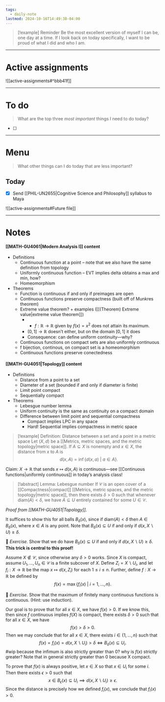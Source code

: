 ```yaml
---
tags:
  - daily-note
lastmod: 2024-10-16T14:49:38-04:00
---
```

>[!example] Reminder
>Be the most excellent version of myself I can be, one day at a time. If I look back on today specifically, I want to be proud of what I did and who I am.

---
# Active assignments

![[active-assignments#^bbb41f]]

---
# To do

> What are the top three *most important* things I need to do today?

- [ ]

----
# Menu

> What other things can I do today that are less important?
## Today

- [x] Send [[PHIL-UN2655|Cognitive Science and Philosophy]] syllabus to Maya

![[active-assignments#Future file]]

---

# Notes

#### [[MATH-GU4061|Modern Analysis I]] content

- Definitions
	- Continuous function at a point – note that we also have the same definition from topology
	- Uniformly continuous function – EVT implies delta obtains a max and min, how?
	- Homeomorphism
- Theorems
	- Function is continuous if and only if preimages are open
	- Continuous functions preserve compactness (built off of Munkres theorem)
	- Extreme value theorem? + examples ([[(Theorem) Extreme value|extreme value theorem]])
		- - $f: \mathbb R \to \mathbb R$ given by $f(x) = x^2$ does not attain its maximum.
		- $(0, 1] \to \mathbb R$ doesn’t either, but on the domain $[0, 1]$ it does
		- Consequence: can define uniform continuity—why?
	- Continuous functions on compact sets are also uniformly continuous
	- f bijection, continous, on compact set is a homeomorphism
	- Continuous functions preserve conectedness


#### [[MATH-GU4051|Topology]] content

- Definitions
	- Distance from a point to a set
	- Diameter of a set (bounded if and only if diameter is finite)
	- Limit point compact
	- Sequentially compact
- Theorems
	- Lebesgue number lemma
	- Uniform continuity is the same as continuity on a compact domain
	- Difference between limit point and sequential compactness
		- Compact implies LPC in any space
		- Hard! Sequential implies compactness in metric space

>[!example] Definition: Distance between a set and a point in a metric space
>Let $(X, d)$ be a [[Metrics, metric spaces, and the metric topology|metric space]]. If $A \subseteq X$ is nonempty and $x \in X$, the distance from $x$ to $A$ is 
>$$
>d(x, A) = \inf\{d(x,a) \ | \ a \in A \}.
>$$

Claim: $X \to \mathbb R$ that sends $x \mapsto d(x, A)$ is continuous—see [[Continuous functions|uniformly continuous]] in today’s analysis class!

>[!abstract] Lemma: Lebesgue number
>If $\mathcal C$ is an open cover of a [[Compactness|compact]] [[Metrics, metric spaces, and the metric topology|metric space]], then there exists $\delta > 0$ such that whenever $\text{diam}(A) < \delta$, we have $A \subseteq U$ entirely contained for some $U \in \mathcal C$.

*Proof from [[MATH-GU4051|Topology]]*.

It suffices to show this for all balls $B_\delta (x)$, since if $\text{diam}(A) < \delta$ then $A \in B_\delta(x)$, where $x \in A$ is any point. Note that $B_\delta(x) \subseteq U$ if and only if $d(x, X \backslash U) \geq \delta$. 

🔺 *Exercise.* Show that we do have  $B_\delta(x) \subseteq U$ if and only if $d(x, X \backslash U) \geq \delta$. **This trick is central to this proof!**

Assume $X \notin \mathcal C$, since otherwise any $\delta > 0$ works. Since $X$ is compact, assume $U_1, \ldots, U_n \in \mathcal C$ is a finite subcover of $X$. Define $Z_i = X \backslash U_i$, and let $f_i : X \to \mathbb R$ be the map $x \mapsto d(x, Z_i)$ for each $1 \leq i \leq n$. Further, define $f:X \to \mathbb R$ be defined by
$$
f(x) = \max\{ f_i(x) \ | \ i = 1, \ldots, n\}.
$$

🔺 *Exercise*. Show that the maximum of finitely many continuous functions is continuous. (Hint: use induction).

Our goal is to prove that for all $x \in X$, we have $f(x) > 0$. If we know this, then since $f$ continuous implies $f(X)$ is compact, there exists $\delta > 0$ such that for all $x \in X$, we have
$$
f(x) > \delta > 0.
$$
Then we may conclude that for all $x \in X$, there exists $i \in \{ 1, \ldots, n\}$ such that 
$$
f(x) = f_i(x) = d(x, X \backslash U_i) > \delta \iff B_\delta(x) \subseteq U_i.
$$
#wip because the infimum is also strictly greater than 0? why is $f(x)$ strictly greater? Note that in general strictly greater than 0 because X compact.

To prove that $f(x)$ is always positive, let $x \in X$ so that $x \in U_i$ for some $i$. Then there exists $\epsilon > 0$ such that 
$$
x \in B_\epsilon (x) \subseteq U_i \implies d(x, X \backslash U_i) \geq \epsilon.
$$
Since the distance is precisely how we defined $f_i(x)$, we conclude that $f_i(x)> 0$.



